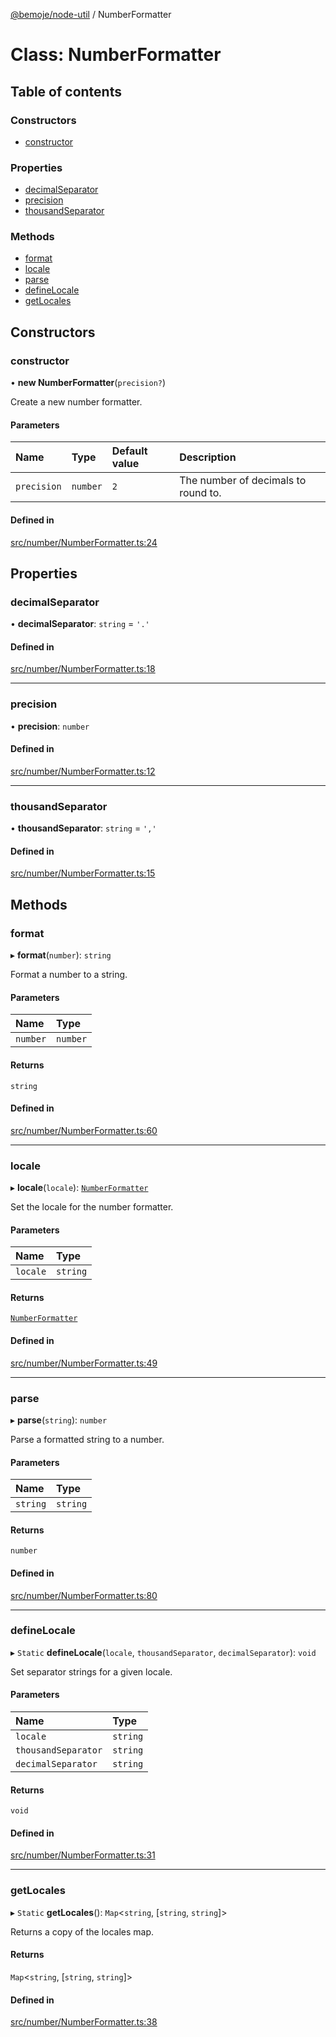 [@bemoje/node-util](/docs/index.md) / NumberFormatter

# Class: NumberFormatter

## Table of contents

### Constructors

- [constructor](/docs/classes/NumberFormatter.md#constructor)

### Properties

- [decimalSeparator](/docs/classes/NumberFormatter.md#decimalseparator)
- [precision](/docs/classes/NumberFormatter.md#precision)
- [thousandSeparator](/docs/classes/NumberFormatter.md#thousandseparator)

### Methods

- [format](/docs/classes/NumberFormatter.md#format)
- [locale](/docs/classes/NumberFormatter.md#locale)
- [parse](/docs/classes/NumberFormatter.md#parse)
- [defineLocale](/docs/classes/NumberFormatter.md#definelocale)
- [getLocales](/docs/classes/NumberFormatter.md#getlocales)

## Constructors

### constructor

• **new NumberFormatter**(`precision?`)

Create a new number formatter.

#### Parameters

| Name | Type | Default value | Description |
| :------ | :------ | :------ | :------ |
| `precision` | `number` | `2` | The number of decimals to round to. |

#### Defined in

[src/number/NumberFormatter.ts:24](https://github.com/bemoje/bemoje-node-util/blob/6c46bb4/src/number/NumberFormatter.ts#L24)

## Properties

### decimalSeparator

• **decimalSeparator**: `string` = `'.'`

#### Defined in

[src/number/NumberFormatter.ts:18](https://github.com/bemoje/bemoje-node-util/blob/6c46bb4/src/number/NumberFormatter.ts#L18)

___

### precision

• **precision**: `number`

#### Defined in

[src/number/NumberFormatter.ts:12](https://github.com/bemoje/bemoje-node-util/blob/6c46bb4/src/number/NumberFormatter.ts#L12)

___

### thousandSeparator

• **thousandSeparator**: `string` = `','`

#### Defined in

[src/number/NumberFormatter.ts:15](https://github.com/bemoje/bemoje-node-util/blob/6c46bb4/src/number/NumberFormatter.ts#L15)

## Methods

### format

▸ **format**(`number`): `string`

Format a number to a string.

#### Parameters

| Name | Type |
| :------ | :------ |
| `number` | `number` |

#### Returns

`string`

#### Defined in

[src/number/NumberFormatter.ts:60](https://github.com/bemoje/bemoje-node-util/blob/6c46bb4/src/number/NumberFormatter.ts#L60)

___

### locale

▸ **locale**(`locale`): [`NumberFormatter`](/docs/classes/NumberFormatter.md)

Set the locale for the number formatter.

#### Parameters

| Name | Type |
| :------ | :------ |
| `locale` | `string` |

#### Returns

[`NumberFormatter`](/docs/classes/NumberFormatter.md)

#### Defined in

[src/number/NumberFormatter.ts:49](https://github.com/bemoje/bemoje-node-util/blob/6c46bb4/src/number/NumberFormatter.ts#L49)

___

### parse

▸ **parse**(`string`): `number`

Parse a formatted string to a number.

#### Parameters

| Name | Type |
| :------ | :------ |
| `string` | `string` |

#### Returns

`number`

#### Defined in

[src/number/NumberFormatter.ts:80](https://github.com/bemoje/bemoje-node-util/blob/6c46bb4/src/number/NumberFormatter.ts#L80)

___

### defineLocale

▸ `Static` **defineLocale**(`locale`, `thousandSeparator`, `decimalSeparator`): `void`

Set separator strings for a given locale.

#### Parameters

| Name | Type |
| :------ | :------ |
| `locale` | `string` |
| `thousandSeparator` | `string` |
| `decimalSeparator` | `string` |

#### Returns

`void`

#### Defined in

[src/number/NumberFormatter.ts:31](https://github.com/bemoje/bemoje-node-util/blob/6c46bb4/src/number/NumberFormatter.ts#L31)

___

### getLocales

▸ `Static` **getLocales**(): `Map`<`string`, [`string`, `string`]\>

Returns a copy of the locales map.

#### Returns

`Map`<`string`, [`string`, `string`]\>

#### Defined in

[src/number/NumberFormatter.ts:38](https://github.com/bemoje/bemoje-node-util/blob/6c46bb4/src/number/NumberFormatter.ts#L38)
